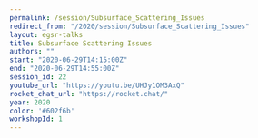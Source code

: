 ```yaml
---
permalink: /session/Subsurface_Scattering_Issues
redirect_from: "/2020/session/Subsurface_Scattering_Issues"
layout: egsr-talks
title: Subsurface Scattering Issues
authors: ""
start: "2020-06-29T14:15:00Z"
end: "2020-06-29T14:55:00Z"
session_id: 22
youtube_url: "https://youtu.be/UHJy1OM3AxQ"
rocket_chat_url: "https://rocket.chat/"
year: 2020
color: '#602f6b'
workshopId: 1
---
```

